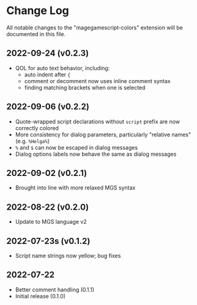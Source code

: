 # Change Log

All notable changes to the "magegamescript-colors" extension will be documented in this file.

## 2022-09-24 (v0.2.3)

- QOL for auto text behavior, including:
	- auto indent after `{`
	- comment or decomment now uses inline comment syntax
	- finding matching brackets when one is selected

## 2022-09-06 (v0.2.2)

- Quote-wrapped script declarations without `script` prefix are now correctly colored
- More consistency for dialog parameters, particularly "relative names" (e.g. `%Helga%`)
- `%` and `$` can now be escaped in dialog messages
- Dialog options labels now behave the same as dialog messages

## 2022-09-02 (v0.2.1)

- Brought into line with more relaxed MGS syntax

## 2022-08-22 (v0.2.0)

- Update to MGS language v2

## 2022-07-23s (v0.1.2)

- Script name strings now yellow; bug fixes

## 2022-07-22

- Better comment handling (0.1.1)
- Initial release (0.1.0)